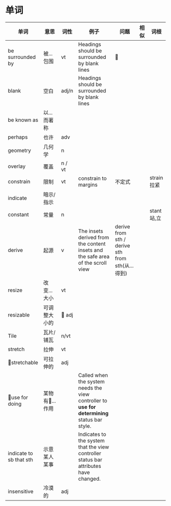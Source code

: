 # 单词

 单词 | 意思 | 词性 | 例子 | 问题 | 相似 | 词根
 ---- | ---- | --- | --- | --- | --- |--- |
 be surrounded by | 被...包围 | vt |Headings should be surrounded by blank lines | 
 blank | 空白 | adj/n | Headings should be surrounded by blank lines
 be known as | 以...而著称
 perhaps | 也许 | adv
 geometry | 几何学 | n
 overlay | 覆盖 | n / vt
 constrain | 限制 | vt | constrain to margins | 不定式 | | strain 拉紧  |
 indicate | 暗示/指示 | |
 constant | 常量 | n | | | | stant 站,立 |
 derive | 起源 | v | The insets derived from the content insets and the safe area of the scroll view | derive from sth / derive sth from sth(从...得到)
 resize| 改变...大小 | vt |||||
 resizable| 可调整大小的 | adj  |||||
 Tile |瓦片/铺瓦|n/vt|||||
 stretch | 拉伸 | vt |||
 stretchable | 可拉伸的 | adj ||
 use for doing | 某物有...作用 ||Called when the system needs the view controller to **use for determining** status bar style.|||
 indicate to sb that sth | 示意某人某事 ||Indicates to the system that the view controller status bar attributes have changed.|||
 insensitive | 冷漠的 | adj|
